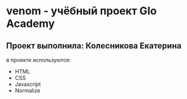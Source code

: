 # venom - учёбный проект Glo Academy
## Проект выполнила: Колесникова Екатерина

в проекте используются:
- HTML
- CSS
- Javascript
- Normalize
